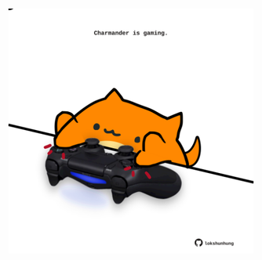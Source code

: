 <!-- built at 25/10/2025, 19:00:40 UTC -->
<p align="center">
  <img width="500" height="500" src="./ReadmeImage.svg">
</p>
